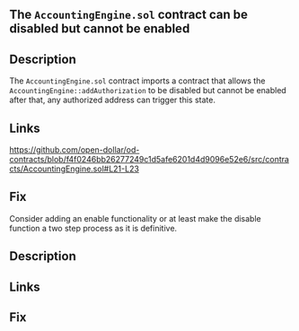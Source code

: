##  The `AccountingEngine.sol` contract can be disabled but cannot be enabled 

## Description

The `AccountingEngine.sol` contract imports a contract that allows the `AccountingEngine::addAuthorization` to be disabled but cannot be enabled after that, any authorized address can trigger this state. 

## Links

https://github.com/open-dollar/od-contracts/blob/f4f0246bb26277249c1d5afe6201d4d9096e52e6/src/contracts/AccountingEngine.sol#L21-L23

## Fix

Consider adding an enable functionality or at least make the disable function a two step process as it is definitive.


## 
## Description
## Links
## Fix